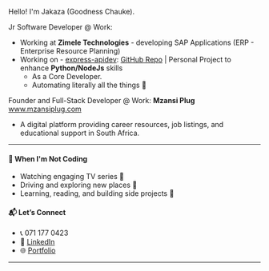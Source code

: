 Hello! I'm Jakaza (Goodness Chauke).

Jr Software Developer @ Work:

* Working at **Zimele Technologies** - developing SAP Applications (ERP - Enterprise Resource Planning)
* Working on - <a href="https://www.npmjs.com/package/express-apidev" target="_blank" rel="noopener noreferrer">express-apidev</a>: <a href="https://github.com/Jakaza/apidev" target="_blank" rel="noopener noreferrer">GitHub Repo</a> | Personal Project to enhance **Python/NodeJs** skills
  * As a Core Developer.
  * Automating literally all the things 🤖

Founder and Full-Stack Developer @ Work: **Mzansi Plug** <a href="https://mzansiplug.com/" target="_blank" rel="noopener noreferrer">www.mzansiplug.com</a>
 - A digital platform providing career resources, job listings, and educational support in South Africa.

---

#### 🛑 When I'm Not Coding

- Watching engaging TV series 🍿  
- Driving and exploring new places 🚗  
- Learning, reading, and building side projects 🚀


#### 📬 Let’s Connect

- 📞 071 177 0423  
- 🔗 <a href="https://www.linkedin.com/in/g-themba-chauke/" target="_blank" rel="noopener noreferrer">LinkedIn</a>  
- 🌐 <a href="https://jakaza.vercel.app/" target="_blank" rel="noopener noreferrer">Portfolio</a>

---
